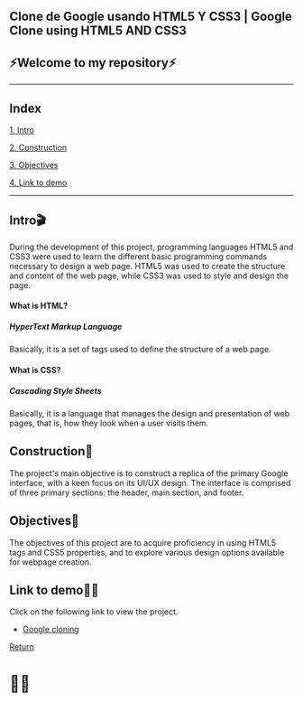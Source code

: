 ## Clone de Google usando HTML5 Y CSS3 | Google Clone using HTML5 AND CSS3

## ⚡Welcome to my repository⚡
***

## Index
[1. Intro](https://github.com/up210439/Google-cloning.github.io/edit/main/README.md#intro)

[2. Construction](https://github.com/up210439/Google-cloning.github.io/edit/main/README.md#construction)

[3. Objectives](https://github.com/up210439/Google-cloning.github.io/edit/main/README.md#objectives)

[4. Link to demo](https://github.com/up210439/Google-cloning.github.io/edit/main/README.md#link-to-demo)

***
## Intro🎬
During the development of this project, programming languages HTML5 and CSS3 were used to learn the different basic programming commands necessary to design a web page. HTML5 was used to create the structure and content of the web page, while CSS3 was used to style and design the page.

#### What is HTML?
##### HyperText Markup Language
Basically, it is a set of tags used to define the structure of a web page.

#### What is CSS?
##### Cascading Style Sheets
Basically, it is a language that manages the design and presentation of web pages, that is, how they look when a user visits them.

## Construction🚧
The project's main objective is to construct a replica of the primary Google interface, with a keen focus on its UI/UX design. The interface is comprised of three primary sections: the header, main section, and footer.

## Objectives🦾
The objectives of this project are to acquire proficiency in using HTML5 tags and CSS5 properties, and to explore various design options available for webpage creation.

## Link to demo🤞🏻
Click on the following link to view the project.
* [Google cloning](https://github.com/up210439/Google-cloning.github.io)

[Return ](https://github.com/up210439/Google-cloning.github.io/edit/main/README.md#welcome-to-my-repository)

# 🖐🏻



